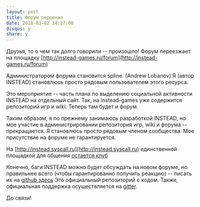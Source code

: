 ```yaml
---
layout: post
title: Форум переехал
date: 2018-03-02 14:27:00
disqus: y
share: y
---
```

Друзья, то о чем так долго говорили -- произошло! Форум переезжает на площадку [http://instead-games.ru/forum](http://instead-games.ru/forum)

Администратором форума становится spline. (Andrew Lobanov) Я (автор INSTEAD) становлюсь просто рядовым пользователем этого ресурса.

Это мероприятие -- часть плана по выделению социальной активности INSTEAD на отдельный сайт. Так, на instead-games уже содержится репозиторий игр и wiki. Теперь там будет и форум.

Таким образом, я по прежнему занимаюсь разработкой INSTEAD, но мое участие в администрировании репозитория игр, wiki и форума -- прекращается. Я становлюсь просто рядовым членом сообщества. Мое присутствие на форуме не гарантируется.

На [http://instead.syscall.ru](http://instead.syscall.ru) единственной площадкой для общения [остается клуб](http://club.syscall.ru)

Конечно, баги INSTEAD можно будет обсуждать на новом форуме, но правильнее всего (чтобы гарантированно получить реакцию) -- писать их на [github здесь](https://github.com/instead-hub/instead/issues) Это официальный репозиторий с кодом.
Также, официальная поддержка осуществляется на [gitter](https://gitter.im/instead-hub/instead).

До связи!
